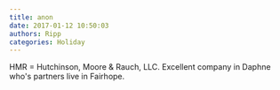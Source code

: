 ```yaml
---
title: anon
date: 2017-01-12 10:50:03
authors: Ripp
categories: Holiday
---
```


 HMR = Hutchinson, Moore &amp; Rauch, LLC. Excellent company in Daphne who's partners live in Fairhope.